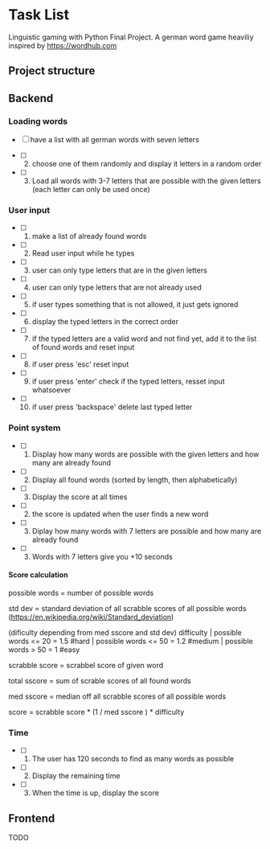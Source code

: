 # Task List

Linguistic gaming with Python Final Project. A german word game heaviliy inspired by https://wordhub.com

## Project structure


## Backend

### Loading words

- [ ] have a list with all german words with seven letters

- [ ] 2. choose one of them randomly and display it letters in a random order

- [ ] 3. Load all words with 3-7 letters that are possible with the given letters (each letter can only be used once) 


### User input

- [ ] 1. make a list of already found words

- [ ] 2. Read user input while he types

- [ ] 3. user can only type letters that are in the given letters

- [ ] 4. user can only type letters that are not already used

- [ ] 5. if user types something that is not allowed, it just gets ignored

- [ ] 6. display the typed letters in the correct order

- [ ] 7. if the typed letters are a valid word and not find yet, add it to the list of found words and reset input

- [ ] 8. if user press 'esc' reset input

- [ ] 9. if user press 'enter' check if the typed letters, resset input whatsoever

- [ ] 10. if user press 'backspace' delete last typed letter

### Point system

- [ ] 1. Display how many words are possible with the given letters and how many are already found 

- [ ] 2. Display all found words (sorted by length, then alphabetically)

- [ ] 3. Display the score at all times

- [ ] 2. the score is updated when the user finds a new word

- [ ] 3. Diplay how many words with 7 letters are possible and how many are already found

- [ ] 3. Words with 7 letters give you +10 seconds

#### Score calculation

possible words = number of possible words

std dev = standard deviation of all scrabble scores of all possible words (https://en.wikipedia.org/wiki/Standard_deviation)

(dificulty depending from med sscore and std dev)
difficulty | possible words <= 20 = 1.5     #hard
           | possible words <= 50 = 1.2     #medium
           | possible words > 50  = 1       #easy

scrabble score = scrabbel score of given word

total sscore = sum of scrable scores of all found words

med sscore = median off all scrabble scores of all possible words

score = scrabble score * (1 / med sscore ) * difficulty

### Time

- [ ] 1. The user has 120 seconds to find as many words as possible

- [ ] 2. Display the remaining time

- [ ] 3. When the time is up, display the score

## Frontend

TODO

